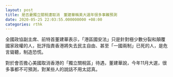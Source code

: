 ```yaml
---
layout: post
title: 是否憂獨立關稅遭取消　董建華稱美大選年很多事難預測
date: 2020-05-25 22:03:55.000000000 +08:00
categories: rthk
---
```


全國政協副主席、前特首董建華表示，「港區國安法」只是針對極少數分裂和顛覆國家政權的人，批評指責香港將失去民主自由、甚至「一國兩制」已死的人，是危言聳聽，制造恐慌。

對於會否擔心美國取消香港的「獨立關稅區」待遇，董建華說，今年11月大選，很多事都不可預測，對某些人的說話不用太認真。
